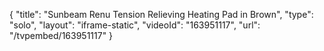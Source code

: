 {
    "title": "Sunbeam Renu Tension Relieving Heating Pad in Brown",
    "type": "solo",
    "layout": "iframe-static",
    "videoId": "163951117",
    "url": "\/tvpembed\/163951117"
}